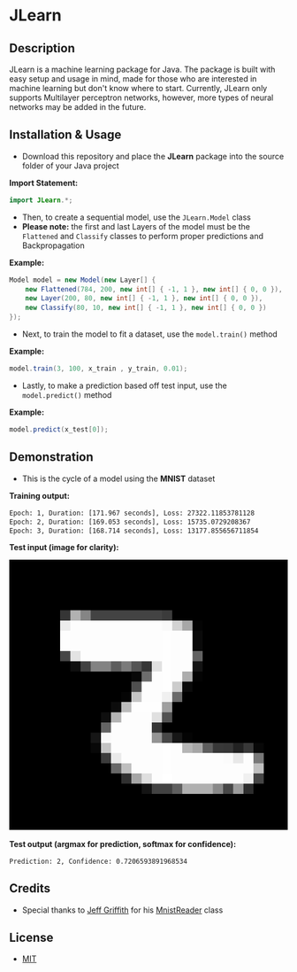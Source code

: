 # JLearn

## Description
JLearn is a machine learning package for Java. The package is built with easy setup and usage in mind, made for those who are interested in machine learning but don't know where to start. Currently, JLearn only supports Multilayer perceptron networks, however, more types of neural networks may be added in the future.

## Installation & Usage
- Download this repository and place the **JLearn** package into the source folder of your Java project

**Import Statement:**
```java
import JLearn.*;
```
- Then, to create a sequential model, use the `JLearn.Model` class
-  **Please note:** the first and last Layers of the model must be the `Flattened` and `Classify` classes to perform proper predictions and Backpropagation

**Example:**
```java
Model model = new Model(new Layer[] { 
	new Flattened(784, 200, new int[] { -1, 1 }, new int[] { 0, 0 }),
	new Layer(200, 80, new int[] { -1, 1 }, new int[] { 0, 0 }),
	new Classify(80, 10, new int[] { -1, 1 }, new int[] { 0, 0 })
});
```
- Next, to train the model to fit a dataset, use the `model.train()` method

**Example:**
```java
model.train(3, 100, x_train , y_train, 0.01);
```
- Lastly, to make a prediction based off test input, use the `model.predict()` method

**Example:**
```java
model.predict(x_test[0]);
```

## Demonstration
- This is the cycle of a model using the **MNIST** dataset

**Training output:**
```
Epoch: 1, Duration: [171.967 seconds], Loss: 27322.11853781128
Epoch: 2, Duration: [169.053 seconds], Loss: 15735.0729208367
Epoch: 3, Duration: [168.714 seconds], Loss: 13177.855656711854
```
**Test input (image for clarity):**

![image](https://raw.githubusercontent.com/shriramrav/images/master/jlearn/2img.png)

**Test output (argmax for prediction, softmax for confidence):**
```
Prediction: 2, Confidence: 0.7206593891968534
```
## Credits
- Special thanks to [Jeff Griffith](https://github.com/jeffgriffith) for his [MnistReader](https://github.com/jeffgriffith/mnist-reader/blob/master/src/main/java/mnist/MnistReader.java) class

## License
- [MIT](https://github.com/shriramrav/JLearn/blob/master/LICENSE)

